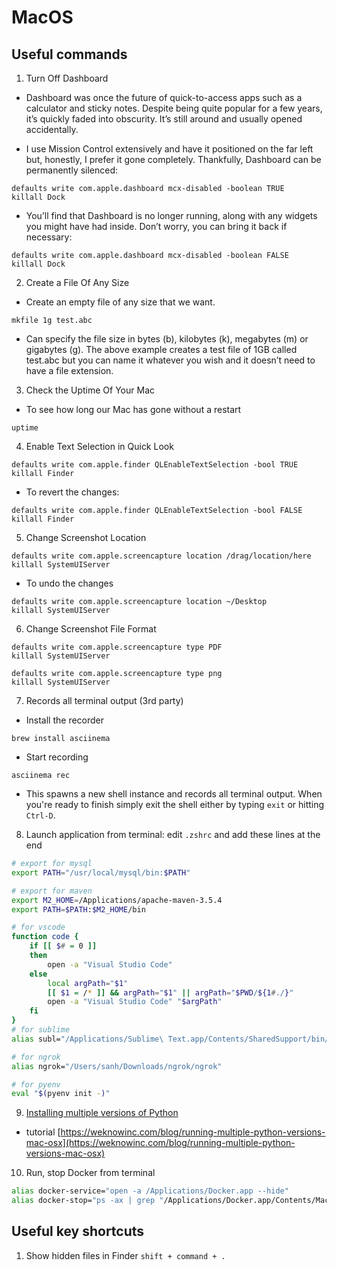 # MacOS
## Useful commands

1. Turn Off Dashboard

- Dashboard was once the future of quick-to-access apps such as a calculator and sticky notes. Despite being quite popular for a few years, it’s quickly faded into obscurity. It’s still around and usually opened accidentally.

- I use Mission Control extensively and have it positioned on the far left but, honestly, I prefer it gone completely. Thankfully, Dashboard can be permanently silenced:

```
defaults write com.apple.dashboard mcx-disabled -boolean TRUE
killall Dock
```

- You’ll find that Dashboard is no longer running, along with any widgets you might have had inside. Don’t worry, you can bring it back if necessary:

```
defaults write com.apple.dashboard mcx-disabled -boolean FALSE
killall Dock
```

2. Create a File Of Any Size

- Create an empty file of any size that we want.

```
mkfile 1g test.abc
```

- Can specify the file size in bytes (b), kilobytes (k), megabytes (m) or gigabytes (g). The above example creates a test file of 1GB called test.abc but you can name it whatever you wish and it doesn’t need to have a file extension.

3. Check the Uptime Of Your Mac

- To see how long our Mac has gone without a restart
```
uptime
```

4. Enable Text Selection in Quick Look

```
defaults write com.apple.finder QLEnableTextSelection -bool TRUE
killall Finder
```

- To revert the changes:
```
defaults write com.apple.finder QLEnableTextSelection -bool FALSE
killall Finder
```

5. Change Screenshot Location

```
defaults write com.apple.screencapture location /drag/location/here
killall SystemUIServer
```

- To undo the changes

```
defaults write com.apple.screencapture location ~/Desktop
killall SystemUIServer
```

6. Change Screenshot File Format

```
defaults write com.apple.screencapture type PDF
killall SystemUIServer

defaults write com.apple.screencapture type png
killall SystemUIServer
```

7. Records all terminal output (3rd party)

- Install the recorder
```
brew install asciinema
```
- Start recording
```
asciinema rec
```
- This spawns a new shell instance and records all terminal output. When you're ready to finish simply exit the shell either by typing ```exit``` or hitting ```Ctrl-D```.

8. Launch application from terminal: edit ```.zshrc``` and add these lines at the end

```zsh
# export for mysql
export PATH="/usr/local/mysql/bin:$PATH"

# export for maven
export M2_HOME=/Applications/apache-maven-3.5.4
export PATH=$PATH:$M2_HOME/bin

# for vscode
function code {
    if [[ $# = 0 ]]
    then
        open -a "Visual Studio Code"
    else
        local argPath="$1"
        [[ $1 = /* ]] && argPath="$1" || argPath="$PWD/${1#./}"
        open -a "Visual Studio Code" "$argPath"
    fi
}
# for sublime
alias subl="/Applications/Sublime\ Text.app/Contents/SharedSupport/bin/subl"

# for ngrok
alias ngrok="/Users/sanh/Downloads/ngrok/ngrok"

# for pyenv
eval "$(pyenv init -)"
```

9. [Installing multiple versions of Python](https://github.com/pyenv/pyenv)
- tutorial [https://weknowinc.com/blog/running-multiple-python-versions-mac-osx](https://weknowinc.com/blog/running-multiple-python-versions-mac-osx)

10. Run, stop Docker from terminal

```sh
alias docker-service="open -a /Applications/Docker.app --hide"
alias docker-stop="ps -ax | grep "/Applications/Docker.app/Contents/MacOS/Docker" | head -1 | awk {'print $1'} | xargs kill -9"
```

## Useful key shortcuts

1. Show hidden files in Finder ```shift + command + .```
